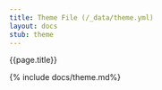 ```yaml
---
title: Theme File (/_data/theme.yml)
layout: docs 
stub: theme
---
```

{{page.title}}

{% include docs/theme.md%}
